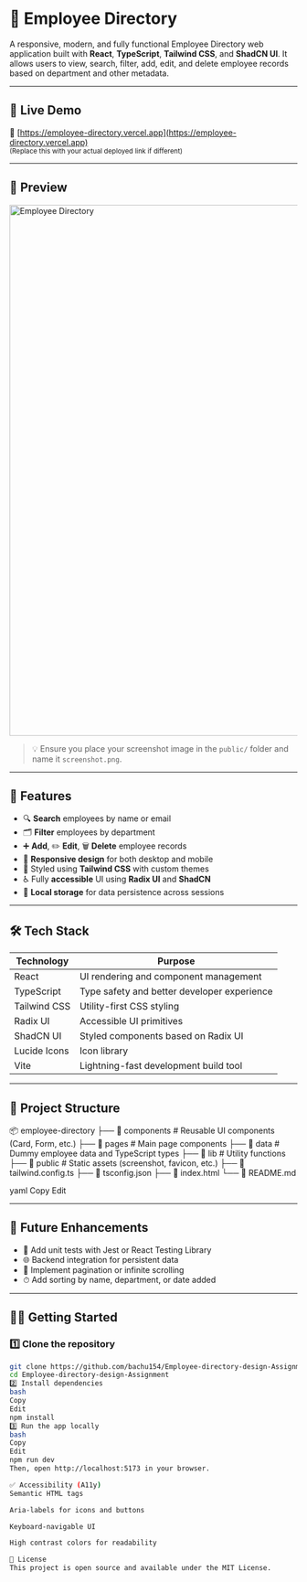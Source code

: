 # 📘 Employee Directory

A responsive, modern, and fully functional Employee Directory web application built with **React**, **TypeScript**, **Tailwind CSS**, and **ShadCN UI**. It allows users to view, search, filter, add, edit, and delete employee records based on department and other metadata.

---

## 🚀 Live Demo

🔗 [https://employee-directory.vercel.app](https://employee-directory.vercel.app)  
<sub>(Replace this with your actual deployed link if different)</sub>

---

## 📸 Preview
<img width="1537" height="929" alt="Employee Directory" src="https://github.com/user-attachments/assets/ef47dbfa-feb2-4f43-98ce-b0fd482b338c" />

> 💡 Ensure you place your screenshot image in the `public/` folder and name it `screenshot.png`.

---

## 🧱 Features

- 🔍 **Search** employees by name or email
- 🗂 **Filter** employees by department
- ➕ **Add**, ✏️ **Edit**, 🗑 **Delete** employee records
- 📱 **Responsive design** for both desktop and mobile
- 🎨 Styled using **Tailwind CSS** with custom themes
- ♿️ Fully **accessible** UI using **Radix UI** and **ShadCN**
- 💾 **Local storage** for data persistence across sessions

---

## 🛠 Tech Stack

| Technology      | Purpose                                     |
|----------------|---------------------------------------------|
| React           | UI rendering and component management       |
| TypeScript      | Type safety and better developer experience |
| Tailwind CSS    | Utility-first CSS styling                   |
| Radix UI        | Accessible UI primitives                    |
| ShadCN UI       | Styled components based on Radix UI         |
| Lucide Icons    | Icon library                                |
| Vite            | Lightning-fast development build tool       |

---

## 📂 Project Structure

📦 employee-directory
├── 📁 components # Reusable UI components (Card, Form, etc.)
├── 📁 pages # Main page components
├── 📁 data # Dummy employee data and TypeScript types
├── 📁 lib # Utility functions
├── 📁 public # Static assets (screenshot, favicon, etc.)
├── 📄 tailwind.config.ts
├── 📄 tsconfig.json
├── 📄 index.html
└── 📄 README.md

yaml
Copy
Edit

---

## 🧪 Future Enhancements

- 🧪 Add unit tests with Jest or React Testing Library  
- 🌐 Backend integration for persistent data  
- 🔄 Implement pagination or infinite scrolling  
- ⏱ Add sorting by name, department, or date added

---

## 🧑‍💻 Getting Started

### 1️⃣ Clone the repository

```bash
git clone https://github.com/bachu154/Employee-directory-design-Assignment.git
cd Employee-directory-design-Assignment
2️⃣ Install dependencies
bash
Copy
Edit
npm install
3️⃣ Run the app locally
bash
Copy
Edit
npm run dev
Then, open http://localhost:5173 in your browser.

✅ Accessibility (A11y)
Semantic HTML tags

Aria-labels for icons and buttons

Keyboard-navigable UI

High contrast colors for readability

📄 License
This project is open source and available under the MIT License.
